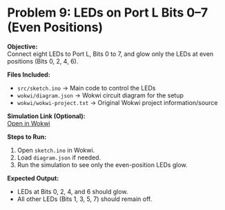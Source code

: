 # Problem 9: LEDs on Port L Bits 0–7 (Even Positions)

**Objective:**  
Connect eight LEDs to Port L, Bits 0 to 7, and glow only the LEDs at even positions (Bits 0, 2, 4, 6).

**Files Included:**  
- `src/sketch.ino` → Main code to control the LEDs  
- `wokwi/diagram.json` → Wokwi circuit diagram for the setup  
- `wokwi/wokwi-project.txt` → Original Wokwi project information/source

**Simulation Link (Optional):**  
[Open in Wokwi](https://wokwi.com/projects/443592363565896705)

**Steps to Run:**  
1. Open `sketch.ino` in Wokwi.  
2. Load `diagram.json` if needed.  
3. Run the simulation to see only the even-position LEDs glow.

**Expected Output:**  
- LEDs at Bits 0, 2, 4, and 6 should glow.  
- All other LEDs (Bits 1, 3, 5, 7) should remain off.
